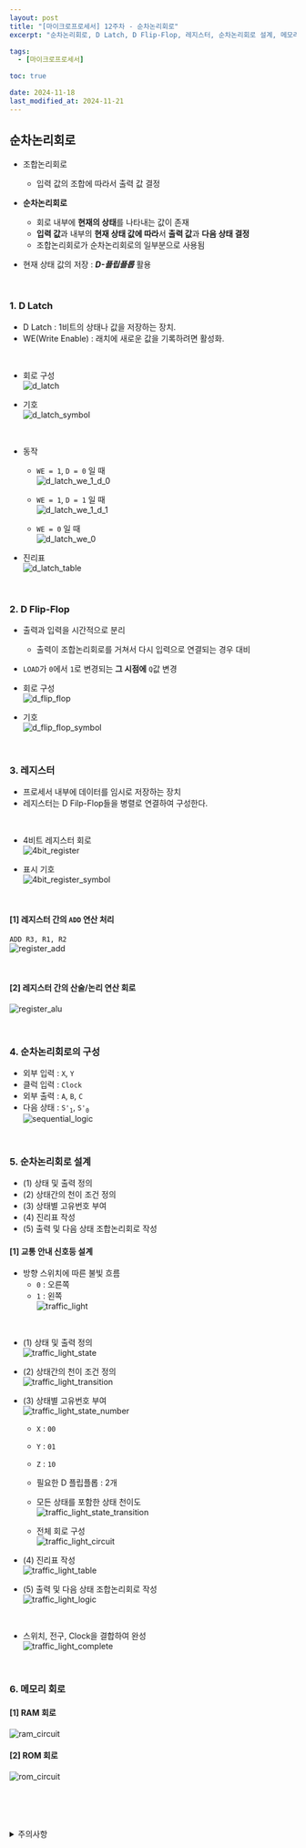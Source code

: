 ```yaml
---
layout: post
title: "[마이크로프로세서] 12주차 - 순차논리회로"
excerpt: "순차논리회로, D Latch, D Flip-Flop, 레지스터, 순차논리회로 설계, 메모리 회로"

tags:
  - [마이크로프로세서]

toc: true

date: 2024-11-18
last_modified_at: 2024-11-21
---
```

## 순차논리회로
- 조합논리회로
  - 입력 값의 조합에 따라서 출력 값 결정

- **순차논리회로**
  - 회로 내부에 **현재의 상태**를 나타내는 값이 존재
  - **입력 값**과 내부의 **현재 상태 값에 따라**서 **출력 값**과 **다음 상태 결정**  
  - 조합논리회로가 순차논리회로의 일부분으로 사용됨

- 현재 상태 값의 저장 : ***D-플립플롭*** 활용  

<br>

### 1. D Latch
- D Latch : 1비트의 상태나 값을 저장하는 장치.
- WE(Write Enable) : 래치에 새로운 값을 기록하려면 활성화. 
<br>

- 회로 구성  
![d_latch][def]  

- 기호  
![d_latch_symbol][def2]  

<br>

- 동작  
  - `WE = 1`, `D = 0` 일 때  
  ![d_latch_we_1_d_0][def3]  

  - `WE = 1`, `D = 1` 일 때  
  ![d_latch_we_1_d_1][def4]  

  - `WE = 0` 일 때  
  ![d_latch_we_0][def5]  

- 진리표  
![d_latch_table][def6]  

<br>

### 2. D Flip-Flop  
- 출력과 입력을 시간적으로 분리  
  - 출력이 조합논리회로를 거쳐서 다시 입력으로 연결되는 경우 대비  

- `LOAD`가 `0`에서 `1`로 변경되는 **그 시점에** `Q`값 변경  

- 회로 구성  
![d_flip_flop][def7]  

- 기호  
![d_flip_flop_symbol][def8]  

<br>

### 3. 레지스터
- 프로세서 내부에 데이터를 임시로 저장하는 장치
- 레지스터는 D Filp-Flop들을 병렬로 연결하여 구성한다.  
<br>

- 4비트 레지스터 회로  
![4bit_register][def9]  

- 표시 기호  
![4bit_register_symbol][def10]  

<br>

#### [1] 레지스터 간의 `ADD` 연산 처리  
`ADD R3, R1, R2`  
![register_add][def11]  

<br>

#### [2] 레지스터 간의 산술/논리 연산 회로  
![register_alu][def12]  

<br>

### 4. 순차논리회로의 구성
- 외부 입력 : `X`, `Y`
- 클럭 입력 : `Clock`
- 외부 출력 : `A`, `B`, `C`
- 다음 상태 : `S'`<sub>`1`</sub>, `S'`<sub>`0`</sub>  
![sequential_logic][def13]  

<br>

### 5. 순차논리회로 설계
- (1) 상태 및 출력 정의
- (2) 상태간의 천이 조건 정의
- (3) 상태별 고유번호 부여
- (4) 진리표 작성
- (5) 출력 및 다음 상태 조합논리회로 작성

#### [1] 교통 안내 신호등 설계  
- 방향 스위치에 따른 불빛 흐름
  - `0` : 오른쪽
  - `1` : 왼쪽  
![traffic_light][def14]  

<br>

- (1) 상태 및 출력 정의  
![traffic_light_state][def15]  

- (2) 상태간의 천이 조건 정의  
![traffic_light_transition][def16]  

- (3) 상태별 고유번호 부여  
![traffic_light_state_number][def17]
  - `X` : `00`
  - `Y` : `01`
  - `Z` : `10`  
  - 필요한 D 플립플롭 : 2개  

  - 모든 상태를 포함한 상태 천이도  
  ![traffic_light_state_transition][def18]  

  - 전체 회로 구성  
  ![traffic_light_circuit][def19]  

- (4) 진리표 작성  
![traffic_light_table][def20]  

- (5) 출력 및 다음 상태 조합논리회로 작성  
![traffic_light_logic][def21]  

<br>

- 스위치, 전구, Clock을 결합하여 완성  
![traffic_light_complete][def22]  

<br>

### 6. 메모리 회로
#### [1] RAM 회로
![ram_circuit][def23]  

#### [2] ROM 회로
![rom_circuit][def24]  

<br>
<br>
<br>
<br>
<details>
<summary>주의사항</summary>
<div markdown="1">  

이 포스팅은 강원대학교 김용석 교수님의 마이크로프로세서 수업을 들으며 내용을 정리 한 것입니다.  
수업 내용에 대한 저작권은 교수님께 있으니,  
다른 곳으로의 무분별한 내용 복사를 자제해 주세요.  

</div>
</details>

[def]: https://i.imgur.com/amlWdg7.png
[def2]: https://i.imgur.com/FlgUnhm.png
[def3]: https://i.imgur.com/AE1uLiR.png
[def4]: https://i.imgur.com/LSXvS6O.png
[def5]: https://i.imgur.com/R7qSTit.png
[def6]: https://i.imgur.com/kZNJTmt.png
[def7]: https://i.imgur.com/zCnTpCD.png
[def8]: https://i.imgur.com/rsgeWM2.png
[def9]: https://i.imgur.com/CYvShkz.png
[def10]: https://i.imgur.com/6RRfg4E.png
[def11]: https://i.imgur.com/UgahRFr.png
[def12]: https://i.imgur.com/axLp2ph.png
[def13]: https://i.imgur.com/tF8k71F.png
[def14]: https://i.imgur.com/brCsypr.png
[def15]: https://i.imgur.com/xSTB2K1.png
[def16]: https://i.imgur.com/zR0JLaz.png
[def17]: https://i.imgur.com/MeEwPD2.png
[def18]: https://i.imgur.com/PZ1sCsR.png
[def19]: https://i.imgur.com/hbO0z54.png
[def20]: https://i.imgur.com/sAKqQsI.png
[def21]: https://i.imgur.com/PgvIm4V.png
[def22]: https://i.imgur.com/wWCKfob.png
[def23]: https://i.imgur.com/7xDzMDT.png
[def24]: https://i.imgur.com/ySBu2nI.png